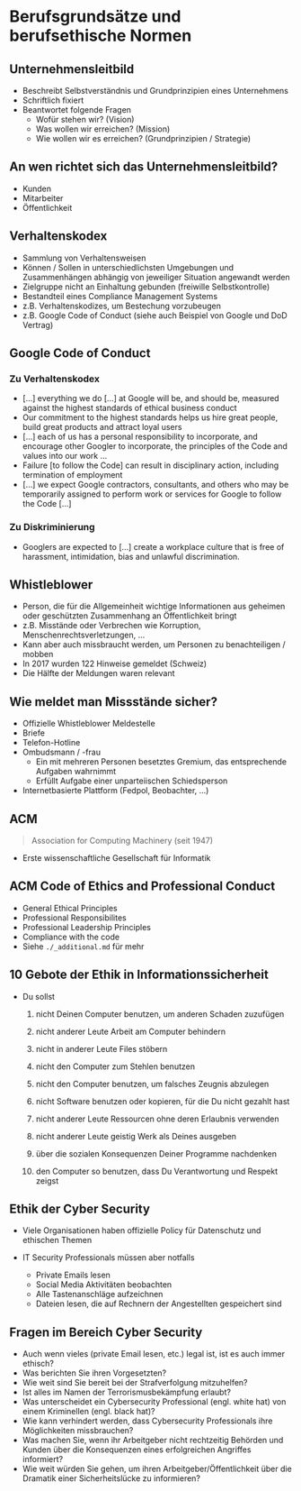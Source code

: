 # Berufsgrundsätze und berufsethische Normen



## Unternehmensleitbild

-   Beschreibt Selbstverständnis und Grundprinzipien eines Unternehmens
-   Schriftlich fixiert
-   Beantwortet folgende Fragen
    -   Wofür stehen wir? (Vision)
    -   Was wollen wir erreichen? (Mission)
    -   Wie wollen wir es erreichen? (Grundprinzipien / Strategie)



## An wen richtet sich das Unternehmensleitbild?

-   Kunden
-   Mitarbeiter
-   Öffentlichkeit



## Verhaltenskodex

*   Sammlung von Verhaltensweisen
*   Können / Sollen in unterschiedlichsten Umgebungen und Zusammenhängen abhängig von jeweiliger Situation angewandt werden
*   Zielgruppe nicht an Einhaltung gebunden (freiwille Selbstkontrolle)
*   Bestandteil eines Compliance Management Systems
*   z.B. Verhaltenskodizes, um Bestechung vorzubeugen
*   z.B. Google Code of Conduct (siehe auch Beispiel von Google und DoD Vertrag)



## Google Code of Conduct

### Zu Verhaltenskodex

*   […] everything we do […] at Google will be, and should be, measured against the highest standards of ethical business conduct
*   Our commitment to the highest standards helps us hire great people, build great products and attract loyal users
*   […] each of us has a personal responsibility to incorporate, and encourage other Googler to incorporate, the principles of the Code and values into our work ...
*   Failure [to follow the Code] can result in disciplinary action, including termination of employment
*   […] we expect Google contractors, consultants, and others who may be temporarily assigned to perform work or services for Google to follow the Code [...]

### Zu Diskriminierung

*   Googlers are expected to […] create a workplace culture that is free of harassment, intimidation, bias and unlawful discrimination.



## Whistleblower

*   Person, die für die Allgemeinheit wichtige Informationen aus geheimen oder geschützten Zusammenhang an Öffentlichkeit bringt
*   z.B. Misstände oder Verbrechen wie Korruption, Menschenrechtsverletzungen, ...
*   Kann aber auch missbraucht werden, um Personen zu benachteiligen / mobben
*   In 2017 wurden 122 Hinweise gemeldet (Schweiz)
*   Die Hälfte der Meldungen waren relevant



## Wie meldet man Missstände sicher?

*   Offizielle Whistleblower Meldestelle
*   Briefe
*   Telefon-Hotline
*   Ombudsmann / -frau
    *   Ein mit mehreren Personen besetztes Gremium, das entsprechende Aufgaben wahrnimmt
    *   Erfüllt Aufgabe einer unparteiischen Schiedsperson
*   Internetbasierte Plattform (Fedpol, Beobachter, ...)



## ACM

>   Association for Computing Machinery (seit 1947)

*   Erste wissenschaftliche Gesellschaft für Informatik



## ACM Code of Ethics and Professional Conduct

-   General Ethical Principles
-   Professional Responsibilites
-   Professional Leadership Principles
-   Compliance with the code
-   Siehe `./_additional.md` für mehr



## 10 Gebote der Ethik in Informationssicherheit

-   Du sollst 

    1.  nicht Deinen Computer benutzen, um anderen Schaden zuzufügen

    1.  nicht anderer Leute Arbeit am Computer behindern

    3.  nicht in anderer Leute Files stöbern
    4.  nicht den Computer zum Stehlen benutzen
    5.  nicht den Computer benutzen, um falsches Zeugnis abzulegen
    6.  nicht Software benutzen oder kopieren, für die Du nicht gezahlt hast
    7.  nicht anderer Leute Ressourcen ohne deren Erlaubnis verwenden
    8.  nicht anderer Leute geistig Werk als Deines ausgeben
    9.  über die sozialen Konsequenzen Deiner Programme nachdenken
    10.  den Computer so benutzen, dass Du Verantwortung und Respekt zeigst



## Ethik der Cyber Security

-   Viele Organisationen haben offizielle Policy für Datenschutz und ethischen Themen

-   IT Security Professionals müssen aber notfalls

    -   Private Emails lesen
    -   Social Media Aktivitäten beobachten
    -   Alle Tastenanschläge aufzeichnen
    -   Dateien lesen, die auf Rechnern der Angestellten gespeichert sind

    

## Fragen im Bereich Cyber Security

-   Auch wenn vieles (private Email lesen, etc.) legal ist, ist es auch immer ethisch? 
-   Was berichten Sie ihren Vorgesetzten?
-   Wie weit sind Sie bereit bei der Strafverfolgung mitzuhelfen? 
-   Ist alles im Namen der Terrorismusbekämpfung erlaubt?
-   Was unterscheidet ein Cybersecurity Professional (engl. white hat) von einem Kriminellen (engl. black hat)?
-   Wie kann verhindert werden, dass Cybersecurity Professionals ihre Möglichkeiten missbrauchen?
-   Was machen Sie, wenn ihr Arbeitgeber nicht rechtzeitig Behörden und Kunden über die Konsequenzen eines erfolgreichen Angriffes informiert?
-   Wie weit würden Sie gehen, um ihren Arbeitgeber/Öffentlichkeit über die Dramatik einer Sicherheitslücke zu informieren?